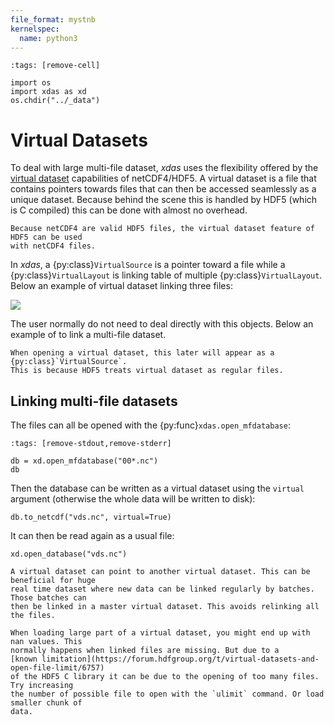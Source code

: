```yaml
---
file_format: mystnb
kernelspec:
  name: python3
---
```


```{code-cell}
:tags: [remove-cell]

import os
import xdas as xd
os.chdir("../_data")
```

# Virtual Datasets

To deal with large multi-file dataset, *xdas* uses the flexibility offered by the 
[virtual dataset](https://docs.h5py.org/en/stable/vds.html) capabilities of 
netCDF4/HDF5. A virtual dataset is a file that contains pointers towards files that 
can then be accessed seamlessly as a unique dataset. Because behind the scene this is 
handled by HDF5 (which is C compiled) this can be done with almost no overhead. 

```{note}
Because netCDF4 are valid HDF5 files, the virtual dataset feature of HDF5 can be used 
with netCDF4 files.
```

In *xdas*, a {py:class}`VirtualSource` is a pointer toward a file while a 
{py:class}`VirtualLayout` is linking table of multiple {py:class}`VirtualLayout`. Below an
example of virtual dataset linking three files:

![](/_static/virtual-datasets.svg)

The user normally do not need to deal directly with this objects. Below an example of 
to link a multi-file dataset.

```{note}
When opening a virtual dataset, this later will appear as a {py:class}`VirtualSource`. 
This is because HDF5 treats virtual dataset as regular files.
```

## Linking multi-file datasets

The files can all be opened with the {py:func}`xdas.open_mfdatabase`:

```{code-cell}
:tags: [remove-stdout,remove-stderr]

db = xd.open_mfdatabase("00*.nc")
db
```

Then the database can be written as a virtual dataset using the `virtual` argument
(otherwise the whole data will be written to disk):

```{code-cell}
db.to_netcdf("vds.nc", virtual=True)
```

It can then be read again as a usual file:

```{code-cell}
xd.open_database("vds.nc")
```

```{hint}
A virtual dataset can point to another virtual dataset. This can be beneficial for huge
real time dataset where new data can be linked regularly by batches. Those batches can 
then be linked in a master virtual dataset. This avoids relinking all the files. 
```

```{warning}
When loading large part of a virtual dataset, you might end up with nan values. This
normally happens when linked files are missing. But due to a 
[known limitation](https://forum.hdfgroup.org/t/virtual-datasets-and-open-file-limit/6757) 
of the HDF5 C library it can be due to the opening of too many files. Try increasing 
the number of possible file to open with the `ulimit` command. Or load smaller chunk of 
data. 
```